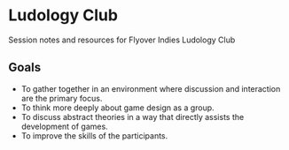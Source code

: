 # Ludology Club

Session notes and resources for Flyover Indies Ludology Club

## Goals

- To gather together in an environment where discussion and interaction are the primary focus.
- To think more deeply about game design as a group.
- To discuss abstract theories in a way that directly assists the development of games.
- To improve the skills of the participants.

